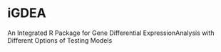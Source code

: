 # iGDEA
An Integrated R Package for Gene Differential ExpressionAnalysis with Different Options of Testing Models
